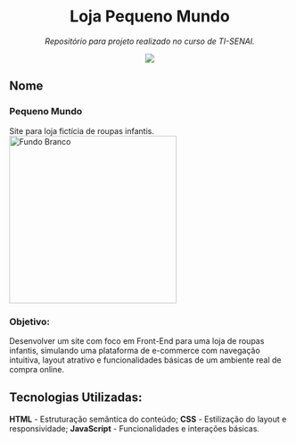 <h1 align="center">Loja Pequeno Mundo</h1>
<p align="center"><i>Repositório para projeto realizado no curso de TI-SENAI.</i></p>

<p align="center">
<img loading="lazy" src="http://img.shields.io/static/v1?label=STATUS&message=20%CONCLUÍDO&color=GREEN&style=for-the-badge"/>
</p>

## Nome
### Pequeno Mundo
Site para loja fictícia de roupas infantis.
<img width="300" height="300" alt="Fundo Branco" src="https://github.com/user-attachments/assets/688323e9-d611-40ee-b091-e899212b4a90" />

### Objetivo: 
Desenvolver um site com foco em Front-End para uma loja de roupas infantis, simulando uma plataforma de e-commerce com navegação intuitiva, layout atrativo e funcionalidades básicas de um ambiente real de compra online. 

## Tecnologias Utilizadas:
**HTML** - Estruturação semântica do conteúdo; 
**CSS** - Estilização do layout e responsividade; 
**JavaScript** - Funcionalidades e interações básicas.








